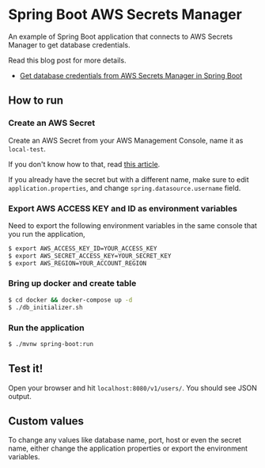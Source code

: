 # Spring Boot AWS Secrets Manager

An example of Spring Boot application that connects to AWS Secrets Manager to get database credentials.

Read this blog post for more details.
- [Get database credentials from AWS Secrets Manager in Spring Boot](https://google.com)

## How to run

### Create an AWS Secret

Create an AWS Secret from your AWS Management Console, name it as `local-test`.

If you don't know how to that, read [this article](https://www.geekyhacker.com/2020/05/08/getting-started-with-aws-secret-manager/).

If you already have the secret but with a different name, make sure to edit `application.properties`, and change `spring.datasource.username` field.

### Export AWS ACCESS KEY and ID as environment variables

Need to export the following environment variables in the same console that you run the application,

```bash
$ export AWS_ACCESS_KEY_ID=YOUR_ACCESS_KEY
$ export AWS_SECRET_ACCESS_KEY=YOUR_SECRET_KEY
$ export AWS_REGION=YOUR_ACCOUNT_REGION
```

### Bring up docker and create table

```bash
$ cd docker && docker-compose up -d
$ ./db_initializer.sh
```

### Run the application

```bash
$ ./mvnw spring-boot:run
```

## Test it!

Open your browser and hit `localhost:8080/v1/users/`. You should see JSON output.

## Custom values

To change any values like database name, port, host or even the secret name, either change the application properties or export the environment variables.
